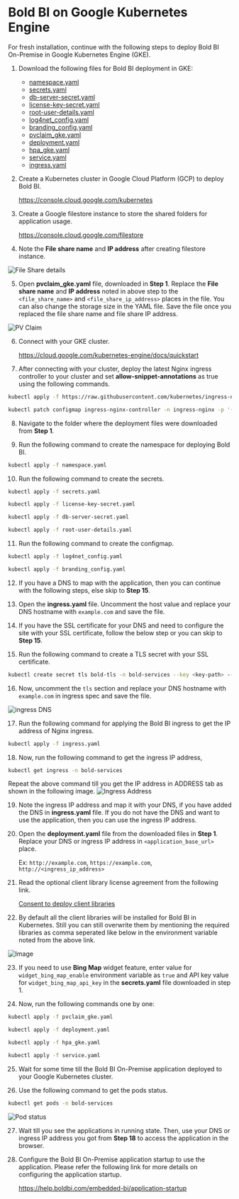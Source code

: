 # Bold BI on Google Kubernetes Engine

For fresh installation, continue with the following steps to deploy Bold BI On-Premise in Google Kubernetes Engine (GKE).

1. Download the following files for Bold BI deployment in GKE:

    * [namespace.yaml](https://raw.githubusercontent.com/boldbi/boldbi-kubernetes/v11.1.5/deploy/namespace.yaml)
    * [secrets.yaml](https://raw.githubusercontent.com/boldbi/boldbi-kubernetes/v11.1.5/deploy/secrets.yaml)
    * [db-server-secret.yaml](https://raw.githubusercontent.com/boldbi/boldbi-kubernetes/v11.1.5/deploy/db-server-secret.yaml)
    * [license-key-secret.yaml](https://raw.githubusercontent.com/boldbi/boldbi-kubernetes/v11.1.5/deploy/license-key-secret.yaml)
    * [root-user-details.yaml](https://raw.githubusercontent.com/boldbi/boldbi-kubernetes/v11.1.5/deploy/root-user-details.yaml)
    * [log4net_config.yaml](https://raw.githubusercontent.com/boldbi/boldbi-kubernetes/v11.1.5/deploy/log4net_config.yaml)
    * [branding_config.yaml](https://raw.githubusercontent.com/boldbi/boldbi-kubernetes/v11.1.5/deploy/branding_config.yaml)
    * [pvclaim_gke.yaml](https://raw.githubusercontent.com/boldbi/boldbi-kubernetes/v11.1.5/deploy/pvclaim_gke.yaml)
    * [deployment.yaml](https://raw.githubusercontent.com/boldbi/boldbi-kubernetes/v11.1.5/deploy/deployment.yaml)
    * [hpa_gke.yaml](https://raw.githubusercontent.com/boldbi/boldbi-kubernetes/v11.1.5/deploy/hpa_gke.yaml)
    * [service.yaml](https://raw.githubusercontent.com/boldbi/boldbi-kubernetes/v11.1.5/deploy/service.yaml)
    * [ingress.yaml](https://raw.githubusercontent.com/boldbi/boldbi-kubernetes/v11.1.5/deploy/ingress.yaml)

2. Create a Kubernetes cluster in Google Cloud Platform (GCP) to deploy Bold BI.

   https://console.cloud.google.com/kubernetes 

3. Create a Google filestore instance to store the shared folders for application usage.

   https://console.cloud.google.com/filestore 

4. Note the **File share name** and **IP address** after creating filestore instance.

![File Share details](images/gke_file_share_details.png)

5. Open **pvclaim_gke.yaml** file, downloaded in **Step 1**. Replace the **File share name** and **IP address** noted in above step to the `<file_share_name>` and `<file_share_ip_address>` places in the file. You can also change the storage size in the YAML file. Save the file once you replaced the file share name and file share IP address.

![PV Claim](images/gke_pvclaim.png)

6. Connect with your GKE cluster.

   https://cloud.google.com/kubernetes-engine/docs/quickstart 

7. After connecting with your cluster, deploy the latest Nginx ingress controller to your cluster and set **allow-snippet-annotations** as true using the following commands.

```sh
kubectl apply -f https://raw.githubusercontent.com/kubernetes/ingress-nginx/controller-v1.11.3/deploy/static/provider/cloud/deploy.yaml

kubectl patch configmap ingress-nginx-controller -n ingress-nginx -p '{\"data\":{\"allow-snippet-annotations\":\"true\"}}' --type=strategic
```

8. Navigate to the folder where the deployment files were downloaded from **Step 1**.

9. Run the following command to create the namespace for deploying Bold BI.

```sh
kubectl apply -f namespace.yaml
```

10. Run the following command to create the secrets.

```sh
kubectl apply -f secrets.yaml

kubectl apply -f license-key-secret.yaml

kubectl apply -f db-server-secret.yaml

kubectl apply -f root-user-details.yaml
```

11. Run the following command to create the configmap.

```sh
kubectl apply -f log4net_config.yaml

kubectl apply -f branding_config.yaml
```

12. If you have a DNS to map with the application, then you can continue with the following steps, else skip to **Step 15**. 

13. Open the **ingress.yaml** file. Uncomment the host value and replace your DNS hostname with `example.com` and save the file.

14. If you have the SSL certificate for your DNS and need to configure the site with your SSL certificate, follow the below step or you can skip to **Step 15**.

15. Run the following command to create a TLS secret with your SSL certificate.

```sh
kubectl create secret tls bold-tls -n bold-services --key <key-path> --cert <certificate-path>
```

16. Now, uncomment the `tls` section and replace your DNS hostname with `example.com` in ingress spec and save the file.

![ingress DNS](images/ingress_yaml.png)

17. Run the following command for applying the Bold BI ingress to get the IP address of Nginx ingress.

```sh
kubectl apply -f ingress.yaml
```

18.	Now, run the following command to get the ingress IP address,

```sh
kubectl get ingress -n bold-services
```
Repeat the above command till you get the IP address in ADDRESS tab as shown in the following image.
![Ingress Address](images/ingress_address.png) 

19.	Note the ingress IP address and map it with your DNS, if you have added the DNS in **ingress.yaml** file. If you do not have the DNS and want to use the application, then you can use the ingress IP address.

20. Open the **deployment.yaml** file from the downloaded files in **Step 1**. Replace your DNS or ingress IP address in `<application_base_url>` place.
    
    Ex:  `http://example.com`, `https://example.com`, `http://<ingress_ip_address>`

21. Read the optional client library license agreement from the following link.

    [Consent to deploy client libraries](../docs/consent-to-deploy-client-libraries.md)

22. By default all the client libraries will be installed for Bold BI in Kubernetes. Still you can still overwrite them by mentioning the required libraries as comma seperated like below in the environment variable noted from the above link.

<img src="images/deployment_yaml.png" alt="Image" style="display: block; margin: 0 auto" />

23. If you need to use **Bing Map** widget feature, enter value for `widget_bing_map_enable` environment variable as `true` and API key value for `widget_bing_map_api_key` in the **secrets.yaml** file downloaded in step 1.

24.	Now, run the following commands one by one:

```sh
kubectl apply -f pvclaim_gke.yaml
```

```sh
kubectl apply -f deployment.yaml
```

```sh
kubectl apply -f hpa_gke.yaml
```

```sh
kubectl apply -f service.yaml
```

25.	Wait for some time till the Bold BI On-Premise application deployed to your Google Kubernetes cluster.

26.	Use the following command to get the pods status.

```sh
kubectl get pods -n bold-services
```
![Pod status](images/pod_status.png) 

27. Wait till you see the applications in running state. Then, use your DNS or ingress IP address you got from **Step 18** to access the application in the browser.

28.	Configure the Bold BI On-Premise application startup to use the application. Please refer the following link for more details on configuring the application startup.
    
    https://help.boldbi.com/embedded-bi/application-startup
